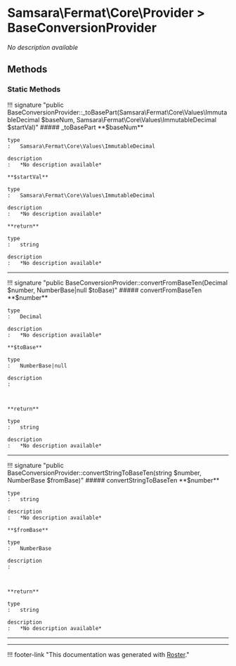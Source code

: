 # Samsara\Fermat\Core\Provider > BaseConversionProvider

*No description available*


## Methods


### Static Methods

!!! signature "public BaseConversionProvider::_toBasePart(Samsara\Fermat\Core\Values\ImmutableDecimal $baseNum, Samsara\Fermat\Core\Values\ImmutableDecimal $startVal)"
    ##### _toBasePart
    **$baseNum**

    type
    :   Samsara\Fermat\Core\Values\ImmutableDecimal

    description
    :   *No description available*

    **$startVal**

    type
    :   Samsara\Fermat\Core\Values\ImmutableDecimal

    description
    :   *No description available*

    **return**

    type
    :   string

    description
    :   *No description available*

---

!!! signature "public BaseConversionProvider::convertFromBaseTen(Decimal $number, NumberBase|null $toBase)"
    ##### convertFromBaseTen
    **$number**

    type
    :   Decimal

    description
    :   *No description available*

    **$toBase**

    type
    :   NumberBase|null

    description
    :   
    
    

    **return**

    type
    :   string

    description
    :   *No description available*

---

!!! signature "public BaseConversionProvider::convertStringToBaseTen(string $number, NumberBase $fromBase)"
    ##### convertStringToBaseTen
    **$number**

    type
    :   string

    description
    :   *No description available*

    **$fromBase**

    type
    :   NumberBase

    description
    :   
    
    

    **return**

    type
    :   string

    description
    :   *No description available*

---




---
!!! footer-link "This documentation was generated with [Roster](https://jordanrl.github.io/Roster/)."